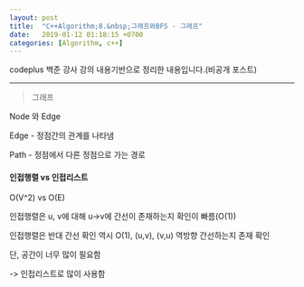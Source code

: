 ```yaml
---
layout: post
title:  "C++Algorithm;8.&nbsp;그래프와BFS - 그래프"
date:   2019-01-12 01:18:15 +0700
categories: [Algorithm, c++]
---
```


codeplus 백준 강사 강의 내용기반으로 정리한 내용입니다.(비공개 포스트)

---

> 그래프

Node 와 Edge

Edge - 정점간의 관계를 나타냄

Path - 정점에서 다른 정점으로 가는 경로

#### 인접행렬 vs 인접리스트

O(V^2) vs O(E)

인접행렬은 u, v에 대해 u->v에 간선이 존재하는지 확인이 빠름(O(1))

인접행렬은 반대 간선 확인 역시 O(1), (u,v), (v,u) 역방향 간선하는지 존재 확인

단, 공간이 너무 많이 필요함

-> 인접리스트로 많이 사용함
